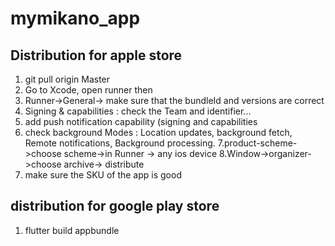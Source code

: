 # mymikano_app


## Distribution for apple store

1. git pull origin Master
2. Go to Xcode, open runner then
3. Runner->General-> make sure that the bundleId and versions are correct
4. Signing & capabilities : check the Team and identifier...
5. add push notification capability (signing and capabilities
6. check background Modes : Location updates, background fetch, Remote notifications, Background processing.
7.product-scheme->choose scheme->in Runner -> any ios device
8.Window->organizer->choose archive-> distribute
9. make sure the SKU of the app is good



## distribution for google play store

1. flutter build appbundle
